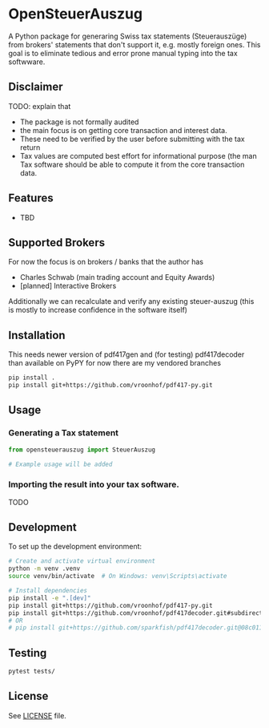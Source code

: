 # OpenSteuerAuszug

A Python package for generaring Swiss tax statements (Steuerauszüge) from brokers' statements that don't support it, e.g. mostly foreign ones.
This goal is to eliminate tedious and error prone manual typing into the tax softwware.

## Disclaimer

TODO: explain that 
- The package is not formally audited
- the main focus is on getting core transaction and interest data.
- These need to be verified by the user before submitting with the tax return
- Tax values are computed best effort for informational purpose (the man Tax software should be able to compute it from the core transaction data.


## Features

- TBD

## Supported Brokers

For now the focus is on brokers / banks that the author has 

- Charles Schwab (main trading account and Equity Awards)
- [planned] Interactive Brokers
  
Additionally we can recalculate and verify any existing steuer-auszug (this is mostly to increase confidence in the software itself)

## Installation

This needs newer version of pdf417gen and (for testing) pdf417decoder than
available on PyPY for now there are my vendored branches

```bash
pip install .
pip install git+https://github.com/vroonhof/pdf417-py.git
```

## Usage

### Generating a Tax statement

```python
from opensteuerauszug import SteuerAuszug

# Example usage will be added
```
### Importing the result into your tax software.

TODO

## Development

To set up the development environment:

```bash
# Create and activate virtual environment
python -m venv .venv
source venv/bin/activate  # On Windows: venv\Scripts\activate

# Install dependencies
pip install -e ".[dev]"
pip install git+https://github.com/vroonhof/pdf417-py.git
pip install git+https://github.com/vroonhof/pdf417decoder.git#subdirectory=python
# OR
# pip install git+https://github.com/sparkfish/pdf417decoder.git@08c01172b7150bb2d2c0591566f43d45f9294fac#subdirectory=python
```

## Testing

```bash
pytest tests/
```

## License

See [LICENSE](LICENSE) file.
